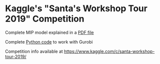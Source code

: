 # Kaggle's "Santa's Workshop Tour 2019" Competition

Complete MIP model explained in a [PDF file](https://github.com/ekozyreff/kaggle_santa_2019/blob/master/kaggle_santa_2019_mip_formulation.pdf)

Complete [Python code](https://github.com/ekozyreff/kaggle_santa_2019/blob/master/kaggle_santa_2019_mip_grb.py) to work with Gurobi

Competition info available at https://www.kaggle.com/c/santa-workshop-tour-2019/
